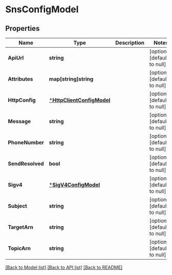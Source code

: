 # SnsConfigModel

## Properties
Name | Type | Description | Notes
------------ | ------------- | ------------- | -------------
**ApiUrl** | **string** |  | [optional] [default to null]
**Attributes** | **map[string]string** |  | [optional] [default to null]
**HttpConfig** | [***HttpClientConfigModel**](HTTPClientConfig.md) |  | [optional] [default to null]
**Message** | **string** |  | [optional] [default to null]
**PhoneNumber** | **string** |  | [optional] [default to null]
**SendResolved** | **bool** |  | [optional] [default to null]
**Sigv4** | [***SigV4ConfigModel**](SigV4Config.md) |  | [optional] [default to null]
**Subject** | **string** |  | [optional] [default to null]
**TargetArn** | **string** |  | [optional] [default to null]
**TopicArn** | **string** |  | [optional] [default to null]

[[Back to Model list]](../README.md#documentation-for-models) [[Back to API list]](../README.md#documentation-for-api-endpoints) [[Back to README]](../README.md)


